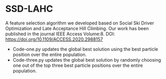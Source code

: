 # SSD-LAHC
A feature selection algorithm we developed based on Social Ski Driver Optimization and Late Acceptance Hill Climbing. Our work has been published in the journal IEEE Access Volume:8.  DOI: https://doi.org/10.1109/ACCESS.2020.2988157
- Code-one.py updates the global best solution using the best particle position over the entire population.
- Code-three.py updates the global best solution by randomly choosing one out of the top three best particle positions over the entire population.
